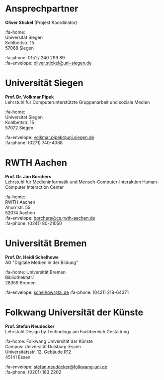 # Ansprechpartner

**Oliver Stickel** (Projekt Koordinator)

:fa-home:  
Universität Siegen    
Kohlbettstr. 15    
57068 Siegen      

:fa-phone: 0151 / 240 299 89    
:fa-envelope: oliver.stickel@uni-siegen.de

# Universität Siegen
**Prof. Dr. Volkmar Pipek**    
Lehrstuhl für Computerunterstützte Gruppenarbeit und soziale Medien

:fa-home:  
Universität Siegen    
Kohlbettstr. 15    
57072 Siegen    
 
:fa-envelope: volkmar.pipek@uni.siegen.de    
:fa-phone: (0271) 740-4068

# RWTH Aachen
**Prof. Dr. Jan Borchers**    
Lehrstuhl für Medieninformatik und Mensch-Computer-Interaktion
Human-Computer Interaction Center

:fa-home:  
RWTH Aachen    
Ahornstr. 55    
52074 Aachen    
:fa-envelope: borchers@cs.rwth-aachen.de    
:fa-phone: (0241) 80-21050

# Universität Bremen
**Prof. Dr. Heidi Schelhowe**     
AG "Digitale Medien in der Bildung"
 
:fa-home:
Universität Bremen    
Bibliothektstr.1    
28359 Bremen    
 
:fa-envelope: schelhow@tzi.de
:fa-phone: (0421) 218-64371

# Folkwang Universität der Künste
**Prof. Stefan Neudecker**     
Lehrstuhl Design by Technology am
Fachbereich Gestaltung
 
:fa-home:
Folkwang Universität der Künste    
Campus: Universität Duisburg-Essen    
Universitätsstr. 12, Gebäude R12    
45141 Essen
 
:fa-envelope: stefan.neudecker@folkwang-uni.de    
:fa-phone: (0201) 183 2202

